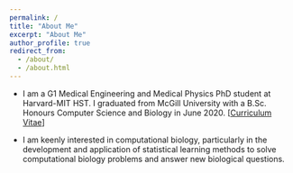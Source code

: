 ```yaml
---
permalink: /
title: "About Me"
excerpt: "About Me"
author_profile: true
redirect_from:
  - /about/
  - /about.html
---
```


* I am a G1 Medical Engineering and Medical Physics PhD student at Harvard-MIT HST. I graduated from McGill University with a B.Sc. Honours Computer Science and Biology in June 2020. 
 [[Curriculum Vitae](http://yifnzhao.github.io./files/cv.pdf)]

* I am keenly interested in computational biology, particularly in the development and application of statistical learning methods to solve computational biology problems and answer new biological questions.


